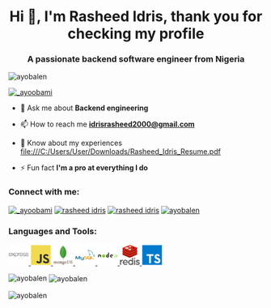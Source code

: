 <h1 align="center">Hi 👋, I'm Rasheed Idris, thank you for checking my profile</h1>
<h3 align="center">A passionate backend software engineer from Nigeria</h3>

<p align="left"> <img src="https://komarev.com/ghpvc/?username=ayobalen&label=Profile%20views&color=0e75b6&style=flat" alt="ayobalen" /> </p>

<p align="left"> <a href="https://twitter.com/_ayoobami" target="blank"><img src="https://img.shields.io/twitter/follow/_ayoobami?logo=twitter&style=for-the-badge" alt="_ayoobami" /></a> </p>


- 💬 Ask me about **Backend engineering**

- 📫 How to reach me **idrisrasheed2000@gmail.com**

- 📄 Know about my experiences [file:///C:/Users/User/Downloads/Rasheed_Idris_Resume.pdf](file:///C:/Users/User/Downloads/Rasheed_Idris_Resume.pdf)

- ⚡ Fun fact **I'm a pro at everything I do**

<h3 align="left">Connect with me:</h3>
<p align="left">
<a href="https://twitter.com/_ayoobami" target="blank"><img align="center" src="https://raw.githubusercontent.com/rahuldkjain/github-profile-readme-generator/master/src/images/icons/Social/twitter.svg" alt="_ayoobami" height="30" width="40" /></a>
<a href="https://linkedin.com/in/rasheed idris" target="blank"><img align="center" src="https://raw.githubusercontent.com/rahuldkjain/github-profile-readme-generator/master/src/images/icons/Social/linked-in-alt.svg" alt="rasheed idris" height="30" width="40" /></a>
<a href="https://www.hackerrank.com/rasheed idris" target="blank"><img align="center" src="https://raw.githubusercontent.com/rahuldkjain/github-profile-readme-generator/master/src/images/icons/Social/hackerrank.svg" alt="rasheed idris" height="30" width="40" /></a>
<a href="https://www.leetcode.com/ayobalen" target="blank"><img align="center" src="https://raw.githubusercontent.com/rahuldkjain/github-profile-readme-generator/master/src/images/icons/Social/leet-code.svg" alt="ayobalen" height="30" width="40" /></a>
</p>

<h3 align="left">Languages and Tools:</h3>
<p align="left"> <a href="https://expressjs.com" target="_blank" rel="noreferrer"> <img src="https://raw.githubusercontent.com/devicons/devicon/master/icons/express/express-original-wordmark.svg" alt="express" width="40" height="40"/> </a> <a href="https://developer.mozilla.org/en-US/docs/Web/JavaScript" target="_blank" rel="noreferrer"> <img src="https://raw.githubusercontent.com/devicons/devicon/master/icons/javascript/javascript-original.svg" alt="javascript" width="40" height="40"/> </a> <a href="https://www.mongodb.com/" target="_blank" rel="noreferrer"> <img src="https://raw.githubusercontent.com/devicons/devicon/master/icons/mongodb/mongodb-original-wordmark.svg" alt="mongodb" width="40" height="40"/> </a> <a href="https://www.mysql.com/" target="_blank" rel="noreferrer"> <img src="https://raw.githubusercontent.com/devicons/devicon/master/icons/mysql/mysql-original-wordmark.svg" alt="mysql" width="40" height="40"/> </a> <a href="https://nodejs.org" target="_blank" rel="noreferrer"> <img src="https://raw.githubusercontent.com/devicons/devicon/master/icons/nodejs/nodejs-original-wordmark.svg" alt="nodejs" width="40" height="40"/> </a> <a href="https://redis.io" target="_blank" rel="noreferrer"> <img src="https://raw.githubusercontent.com/devicons/devicon/master/icons/redis/redis-original-wordmark.svg" alt="redis" width="40" height="40"/> </a> <a href="https://www.typescriptlang.org/" target="_blank" rel="noreferrer"> <img src="https://raw.githubusercontent.com/devicons/devicon/master/icons/typescript/typescript-original.svg" alt="typescript" width="40" height="40"/> </a> </p>

<p><img align="left" src="https://github-readme-stats.vercel.app/api/top-langs?username=ayobalen&show_icons=true&locale=en&layout=compact" alt="ayobalen" /></p>

<p>&nbsp;<img align="center" src="https://github-readme-stats.vercel.app/api?username=ayobalen&show_icons=true&locale=en" alt="ayobalen" /></p>

<p><img align="center" src="https://github-readme-streak-stats.herokuapp.com/?user=ayobalen&" alt="ayobalen" /></p>

